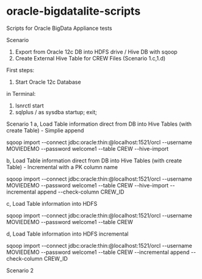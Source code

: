 oracle-bigdatalite-scripts
==========================

Scripts for Oracle BigData Appliance tests

Scenario

1. Export from Oracle 12c DB into HDFS drive / Hive DB with sqoop
2. Create External Hive Table for CREW Files (Scenario 1.c,1.d)

First steps:

1. Start Oracle 12c Database

  in Terminal:
  1. lsnrctl start
  2. sqlplus / as sysdba
     startup;
     exit;


Scenario 1
a, Load Table information direct from DB into Hive Tables (with create Table) - Simplie append

sqoop import --connect jdbc:oracle:thin:@localhost:1521/orcl --username MOVIEDEMO --password welcome1 --table CREW --hive-import

b, Load Table information direct from DB into Hive Tables (with create Table) - Incremental with a PK column name

sqoop import --connect jdbc:oracle:thin:@localhost:1521/orcl --username MOVIEDEMO --password welcome1 --table CREW --hive-import --incremental append --check-column CREW_ID

c, Load Table information into HDFS 

sqoop import --connect jdbc:oracle:thin:@localhost:1521/orcl --username MOVIEDEMO --password welcome1 --table CREW

d, Load Table information into HDFS incremental

sqoop import --connect jdbc:oracle:thin:@localhost:1521/orcl --username MOVIEDEMO --password welcome1 --table CREW --incremental append --check-column CREW_ID

Scenario 2
